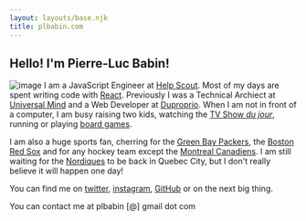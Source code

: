 ```yaml
---
layout: layouts/base.njk
title: plbabin.com
---
```


## Hello! I'm Pierre-Luc Babin!

![image](http://www.gravatar.com/avatar/71bc55f8402e72d15a57cd37bf68ae89?s=60)
I am a JavaScript Engineer at [Help Scout](http://helpscout.com/). Most of my days are spent writing code with [React](https://reactjs.org/). Previously I was a Technical Archiect at [Universal Mind](http://universalmind.com/) and a Web Developer at [Duproprio](http://duproprio.com/). When I am not in front of a computer, I am busy raising two kids, watching the [TV Show _du jour_](https://www.tvtime.com/en/user/903430/profile), running or playing [board games](https://boardgamegeek.com/user/plbabin).

I am also a huge sports fan, cherring for the [Green Bay Packers](http://en.wikipedia.org/wiki/Green_Bay_Packers), the [Boston Red Sox](http://en.wikipedia.org/wiki/Boston_Red_Sox) and for any hockey team except the [Montreal Canadiens](http://en.wikipedia.org/wiki/Montreal_Canadiens). I am still waiting for the [Nordiques](http://en.wikipedia.org/wiki/Quebec_Nordiques) to be back in Quebec City, but I don't really believe it will happen one day!

You can find me on [twitter](http://twitter.com/plbabin), [instagram](https://instagram.com/plbabin), [GitHub](http://github.com/plbabin) or on the next big thing.

You can contact me at plbabin [@] gmail dot com
